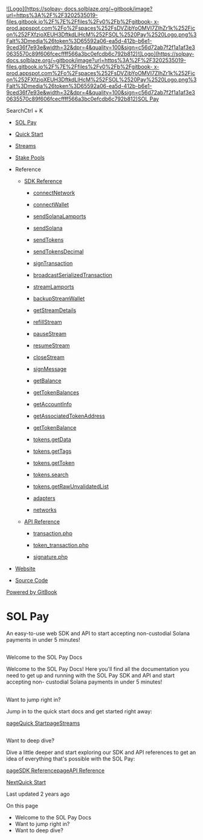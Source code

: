 [![Logo](https://solpay-
docs.solblaze.org/~gitbook/image?url=https%3A%2F%2F3202535019-files.gitbook.io%2F%7E%2Ffiles%2Fv0%2Fb%2Fgitbook-
x-
prod.appspot.com%2Fo%2Fspaces%252FsDVZibYoOMVI7ZIhZr1k%252Ficon%252FXfzioXEUH3DftkdLlHcM%252FSOL%2520Pay%2520Logo.png%3Falt%3Dmedia%26token%3D65592a06-ea5d-412b-b6e1-9ced36f7e93e&width=32&dpr=4&quality=100&sign=c56d72ab7f2f1a1af3e30635570c89f606fcecffff566a3bc0efcdb6c792b812)![Logo](https://solpay-
docs.solblaze.org/~gitbook/image?url=https%3A%2F%2F3202535019-files.gitbook.io%2F%7E%2Ffiles%2Fv0%2Fb%2Fgitbook-
x-
prod.appspot.com%2Fo%2Fspaces%252FsDVZibYoOMVI7ZIhZr1k%252Ficon%252FXfzioXEUH3DftkdLlHcM%252FSOL%2520Pay%2520Logo.png%3Falt%3Dmedia%26token%3D65592a06-ea5d-412b-b6e1-9ced36f7e93e&width=32&dpr=4&quality=100&sign=c56d72ab7f2f1a1af3e30635570c89f606fcecffff566a3bc0efcdb6c792b812)SOL
Pay](/)

SearchCtrl \+ K

  * [SOL Pay](/)

  * [Quick Start](/quick-start)

  * [Streams](/streams)

  * [Stake Pools](/stake-pools)

  * Reference

    * [SDK Reference](/reference/sdk-reference)

      * [connectNetwork](/reference/sdk-reference/connect-network)

      * [connectWallet](/reference/sdk-reference/connect-wallet)

      * [sendSolanaLamports](/reference/sdk-reference/send-solana-lamports)

      * [sendSolana](/reference/sdk-reference/send-solana)

      * [sendTokens](/reference/sdk-reference/send-tokens)

      * [sendTokensDecimal](/reference/sdk-reference/send-tokens-decimal)

      * [signTransaction](/reference/sdk-reference/sign-transaction)

      * [broadcastSerializedTransaction](/reference/sdk-reference/broadcast-serialized-transaction)

      * [streamLamports](/reference/sdk-reference/stream-lamports)

      * [backupStreamWallet](/reference/sdk-reference/backup-stream-wallet)

      * [getStreamDetails](/reference/sdk-reference/get-stream-details)

      * [refillStream](/reference/sdk-reference/refill-stream)

      * [pauseStream](/reference/sdk-reference/pause-stream)

      * [resumeStream](/reference/sdk-reference/resume-stream)

      * [closeStream](/reference/sdk-reference/close-stream)

      * [signMessage](/reference/sdk-reference/sign-message)

      * [getBalance](/reference/sdk-reference/get-balance)

      * [getTokenBalances](/reference/sdk-reference/get-token-balances)

      * [getAccountInfo](/reference/sdk-reference/get-account-info)

      * [getAssociatedTokenAddress](/reference/sdk-reference/get-associated-token-address)

      * [getTokenBalance](/reference/sdk-reference/get-token-balance)

      * [tokens.getData](/reference/sdk-reference/tokens-get-data)

      * [tokens.getTags](/reference/sdk-reference/tokens-get-tags)

      * [tokens.getToken](/reference/sdk-reference/tokens-get-token)

      * [tokens.search](/reference/sdk-reference/tokens-search)

      * [tokens.getRawUnvalidatedList](/reference/sdk-reference/tokens-get-raw-unvalidated-list)

      * [adapters](/reference/sdk-reference/adapters)

      * [networks](/reference/sdk-reference/networks)

    * [API Reference](/reference/api-reference)

      * [transaction.php](/reference/api-reference/transaction)

      * [token_transaction.php](/reference/api-reference/token-transaction)

      * [signature.php](/reference/api-reference/signature)

  * [Website](https://solpay.togatech.org/)
  * [Source Code](https://solpay.togatech.org/github)

[Powered by
GitBook](https://www.gitbook.com/?utm_source=content&utm_medium=trademark&utm_campaign=sDVZibYoOMVI7ZIhZr1k)

# SOL Pay

An easy-to-use web SDK and API to start accepting non-custodial Solana
payments in under 5 minutes!

##

Welcome to the SOL Pay Docs

Welcome to the SOL Pay Docs! Here you'll find all the documentation you need
to get up and running with the SOL Pay SDK and API and start accepting non-
custodial Solana payments in under 5 minutes!

##

Want to jump right in?

Jump in to the quick start docs and get started right away:

[pageQuick Start](/quick-start)[pageStreams](/streams)

##

Want to deep dive?

Dive a little deeper and start exploring our SDK and API references to get an
idea of everything that's possible with the SOL Pay:

[pageSDK Reference](/reference/sdk-reference)[pageAPI
Reference](/reference/api-reference)

[NextQuick Start](/quick-start)

Last updated 2 years ago

On this page

  * Welcome to the SOL Pay Docs
  * Want to jump right in?
  * Want to deep dive?

